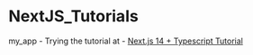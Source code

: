 # NextJS_Tutorials

my_app - Trying the tutorial at - [Next.js 14 + Typescript Tutorial](https://www.youtube.com/watch?v=Wa4k8F48HNk)
